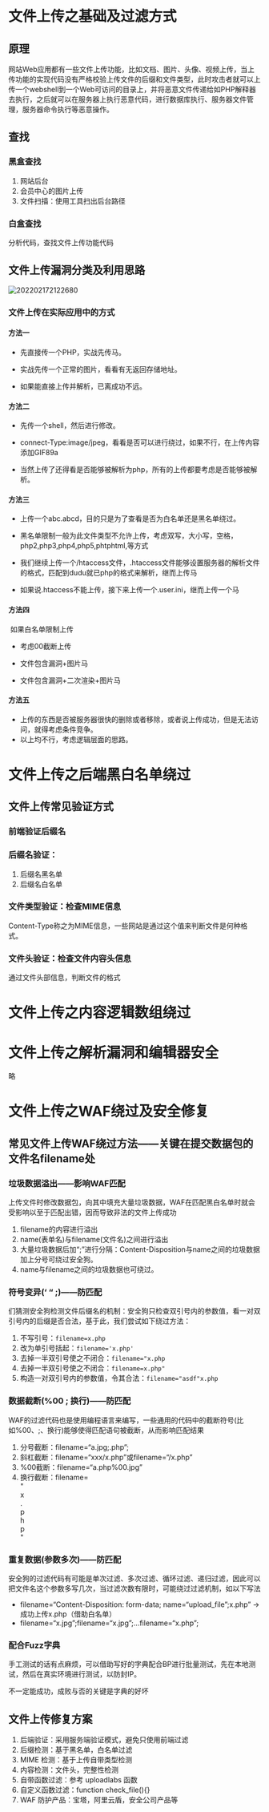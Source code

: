 # 文件上传之基础及过滤方式

## 原理

网站Web应用都有一些文件上传功能，比如文档、图片、头像、视频上传，当上传功能的实现代码没有严格校验上传文件的后缀和文件类型，此时攻击者就可以上传一个webshell到一个Web可访问的目录上，并将恶意文件传递给如PHP解释器去执行，之后就可以在服务器上执行恶意代码，进行数据库执行、服务器文件管理，服务器命令执行等恶意操作。

## 查找

### 黑盒查找

1. 网站后台
2. 会员中心的图片上传
3. 文件扫描：使用工具扫出后台路径

### 白盒查找

分析代码，查找文件上传功能代码

## 文件上传漏洞分类及利用思路

![202202172122680](https://img.yatjay.top/md/202203261111663.png)

### 文件上传在实际应用中的方式

####  方法一

- 先直接传一个PHP，实战先传马。

- 实战先传一个正常的图片，看看有无返回存储地址。

- 如果能直接上传并解析，已离成功不远。

####  方法二

- 先传一个shell，然后进行修改。

- connect-Type:image/jpeg，看看是否可以进行绕过，如果不行，在上传内容添加GIF89a

- 当然上传了还得看是否能够被解析为php，所有的上传都要考虑是否能够被解析。

####  方法三

- 上传一个abc.abcd，目的只是为了查看是否为白名单还是黑名单绕过。

- 黑名单限制一般为此文件类型不允许上传，考虑双写，大小写，空格，php2,php3,php4,php5,phtphtml,等方式

- 我们继续上传一个/htaccess文件，.htaccess文件能够设置服务器的解析文件的格式，匹配到dudu就已php的格式来解析，继而上传马

- 如果说.htaccess不能上传，接下来上传一个.user.ini，继而上传一个马

####  方法四

​	如果白名单限制上传

- 考虑00截断上传
- 文件包含漏洞+图片马

- 文件包含漏洞+二次渲染+图片马

####  方法五

- 上传的东西是否被服务器很快的删除或者移除，或者说上传成功，但是无法访问，就得考虑条件竞争。
- 以上均不行，考虑逻辑层面的思路。

## 







# 文件上传之后端黑白名单绕过

## 文件上传常见验证方式

### 前端验证后缀名



### 后缀名验证：

1. 后缀名黑名单
2. 后缀名白名单



### 文件类型验证：检查MIME信息

Content-Type称之为MIME信息，一些网站是通过这个值来判断文件是何种格式。

### 文件头验证：检查文件内容头信息

通过文件头部信息，判断文件的格式

### 







# 文件上传之内容逻辑数组绕过







# 文件上传之解析漏洞和编辑器安全

略

# 文件上传之WAF绕过及安全修复

## 常见文件上传WAF绕过方法——关键在提交数据包的文件名filename处

### 垃圾数据溢出——影响WAF匹配

上传文件时修改数据包，向其中填充大量垃圾数据，WAF在匹配黑白名单时就会受影响以至于匹配出错，因而导致非法的文件上传成功

1. filename的内容进行溢出
2. name(表单名)与filename(文件名)之间进行溢出
3. 大量垃圾数据后加“;”进行分隔：Content-Disposition与name之间的垃圾数据加上分号可绕过安全狗。
4. name与filename之间的垃圾数据也可绕过。

### 符号变异(‘  “  ;)——防匹配

们猜测安全狗检测文件后缀名的机制：安全狗只检查双引号内的参数值，看一对双引号内的后缀是否合法，基于此，我们尝试如下绕过方法：

1. 不写引号：`filename=x.php`
2. 改为单引号括起：`filename='x.php'`
3. 去掉一半双引号使之不闭合：`filename="x.php`
4. 去掉一半双引号使之不闭合：`filename=x.php"`
5. 构造一对双引号内的参数值，令其合法：`filename="asdf"x.php`

### 数据截断(%00  ;  换行)——防匹配

WAF的过滤代码也是使用编程语言来编写，一些通用的代码中的截断符号(比如%00、;、换行)能够使得匹配语句被截断，从而影响匹配结果

1. 分号截断：filename=“a.jpg;.php”;
2. 斜杠截断：filename=“xxx/x.php”或filename=“/x.php”
3. %00截断：filename=“a.php%00.jpg”
4. 换行截断：filename= <br/>" <br/>x <br/>. <br/>p <br/>h <br/>p <br/>"

### 重复数据(参数多次)——防匹配

安全狗的过滤代码有可能是单次过滤、多次过滤、循环过滤、递归过滤，因此可以把文件名这个参数多写几次，当过滤次数有限时，可能绕过过滤机制，如以下写法

- filename=“Content-Disposition: form-data; name=“upload_file”;x.php” -> 成功上传x.php（借助白名单） 
- filename=“x.jpg”;filename=“x.jpg”;…filename=“x.php”;

### 配合Fuzz字典

手工测试的话有点麻烦，可以借助写好的字典配合BP进行批量测试，先在本地测试，然后在真实环境进行测试，以防封IP。

不一定能成功，成败与否的关键是字典的好坏

## 文件上传修复方案

1. 后端验证：采用服务端验证模式，避免只使用前端过滤
2. 后缀检测：基于黑名单，白名单过滤
3. MIME 检测：基于上传自带类型检测 
4. 内容检测：文件头，完整性检测 
5. 自带函数过滤：参考 uploadlabs 函数 
6. 自定义函数过滤：function check_file(){} 
7. WAF 防护产品：宝塔，阿里云盾，安全公司产品等

